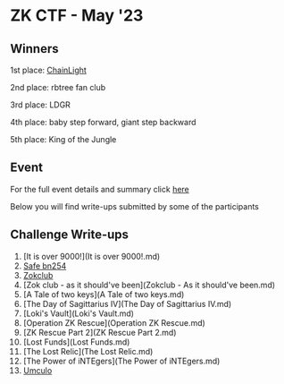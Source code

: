 # ZK CTF - May '23 

## Winners
1st place: [ChainLight](https://twitter.com/chainlight_io)

2nd place: rbtree fan club

3rd place: LDGR

4th place: baby step forward, giant step backward

5th place: King of the Jungle

## Event 
For the full event details and summary click [here](https://medium.com/@ingonyama/recap-zk-capture-the-flag-cdf3ffef8186)

Below you will find write-ups submitted by some of the participants

## Challenge Write-ups

 1. [It is over 9000!](It is over 9000!.md) 
 2. [Safe bn254](safe_bn254.md)
 3. [Zokclub](zokclub.md)
 4. [Zok club - as it should've been](Zokclub - As it should've been.md) 
 5. [A Tale of two keys](A Tale of two keys.md) 
 6. [The Day of Sagittarius IV](The Day of Sagittarius IV.md)
 7. [Loki's Vault](Loki's Vault.md)
 8. [Operation ZK Rescue](Operation ZK Rescue.md)
 9. [ZK Rescue Part 2](ZK Rescue Part 2.md)
 10. [Lost Funds](Lost Funds.md)
 11. [The Lost Relic](The Lost Relic.md)
 12. [The Power of iNTEgers](The Power of iNTEgers.md)
 13. [Umculo](Umculo.md)
